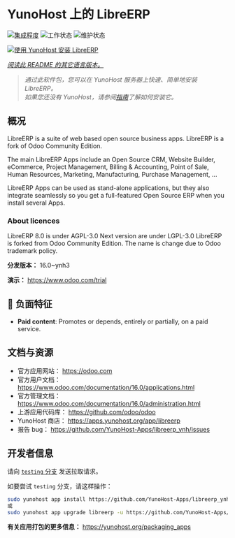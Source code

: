 <!--
注意：此 README 由 <https://github.com/YunoHost/apps/tree/master/tools/readme_generator> 自动生成
请勿手动编辑。
-->

# YunoHost 上的 LibreERP

[![集成程度](https://dash.yunohost.org/integration/libreerp.svg)](https://dash.yunohost.org/appci/app/libreerp) ![工作状态](https://ci-apps.yunohost.org/ci/badges/libreerp.status.svg) ![维护状态](https://ci-apps.yunohost.org/ci/badges/libreerp.maintain.svg)

[![使用 YunoHost 安装 LibreERP](https://install-app.yunohost.org/install-with-yunohost.svg)](https://install-app.yunohost.org/?app=libreerp)

*[阅读此 README 的其它语言版本。](./ALL_README.md)*

> *通过此软件包，您可以在 YunoHost 服务器上快速、简单地安装 LibreERP。*  
> *如果您还没有 YunoHost，请参阅[指南](https://yunohost.org/install)了解如何安装它。*

## 概况

LibreERP is a suite of web based open source business apps. LibreERP is a fork of Odoo Community Edition.

The main LibreERP Apps include an Open Source CRM, Website Builder, eCommerce, Project Management, Billing &amp; Accounting, Point of Sale, Human Resources, Marketing, Manufacturing, Purchase Management, ...

LibreERP Apps can be used as stand-alone applications, but they also integrate seamlessly so you get a full-featured Open Source ERP when you install several Apps.

### About licences
LibreERP 8.0 is under AGPL-3.0
Next version are under LGPL-3.0
LibreERP is forked from Odoo Community Edition. The name is change due to Odoo trademark policy.


**分发版本：** 16.0~ynh3

**演示：** <https://www.odoo.com/trial>
## :red_circle: 负面特征

- **Paid content**: Promotes or depends, entirely or partially, on a paid service.

## 文档与资源

- 官方应用网站： <https://odoo.com>
- 官方用户文档： <https://www.odoo.com/documentation/16.0/applications.html>
- 官方管理文档： <https://www.odoo.com/documentation/16.0/administration.html>
- 上游应用代码库： <https://github.com/odoo/odoo>
- YunoHost 商店： <https://apps.yunohost.org/app/libreerp>
- 报告 bug： <https://github.com/YunoHost-Apps/libreerp_ynh/issues>

## 开发者信息

请向 [`testing` 分支](https://github.com/YunoHost-Apps/libreerp_ynh/tree/testing) 发送拉取请求。

如要尝试 `testing` 分支，请这样操作：

```bash
sudo yunohost app install https://github.com/YunoHost-Apps/libreerp_ynh/tree/testing --debug
或
sudo yunohost app upgrade libreerp -u https://github.com/YunoHost-Apps/libreerp_ynh/tree/testing --debug
```

**有关应用打包的更多信息：** <https://yunohost.org/packaging_apps>
